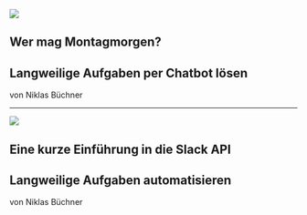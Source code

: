 ![](public/images/pickware-logo.png) <!-- .element class="title-slide-logo" -->

## Wer mag Montagmorgen?
## Langweilige Aufgaben per Chatbot lösen
von Niklas Büchner

---

![](public/images/pickware-logo.png) <!-- .element class="title-slide-logo" -->

## Eine kurze Einführung in die Slack API
## Langweilige Aufgaben automatisieren
von Niklas Büchner